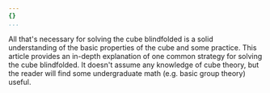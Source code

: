 ```yaml
---
{}
...
```


All that's necessary for solving the cube blindfolded is a solid understanding of the basic properties of the cube and some practice.
This article provides an in-depth explanation of one common strategy for solving the cube blindfolded.
It doesn't assume any knowledge of cube theory, but the reader will find some undergraduate math (e.g. basic group theory) useful.
